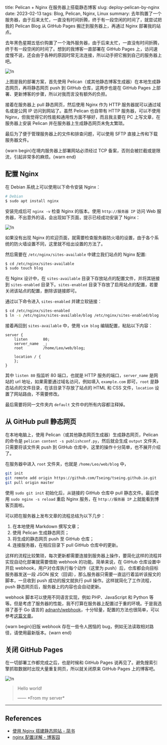 title: Pelican + Nginx 在服务器上搭载静态博客
slug: deploy-pelican-by-nginx
date: 2023-02-13
tags: Blog, Pelican, Nginx, Linux
summary: 去年购置了一个服务器，由于后来太忙，一直没有时间折腾，终于有一段空闲的时间了，就尝试把我的 Pelican Blog 从 GitHub Pages 搬迁到服务器上，再通过 Nginx 部署我的站点。

去年黑色星期五低价购置了一个海外服务器，由于后来太忙，一直没有时间折腾，终于有一段空闲的时间了。想到的我博客一直部署在 GitHub Pages 上，访问速度慢不说，还会由于各种的原因时常无法连接，所以动手把它搬到自己的服务器上吧。

![!n](https://storage.live.com/items/4D18B16B8E0B1EDB!8514?authkey=ALYpzW-ZQ_VBXTU)

上图是我的部署方案，首先使用 Pelican（或其他静态博客生成器）在本地生成静态网页，再将静态网页 push 到 GitHub 仓库，这两步也是在 GitHub Pages 上部署、更新博客的步骤，所以对我而言没有额外的负担。

接着在服务器上 pull 静态网页，然后使用 Nginx 作为 HTTP 服务器就可以通过域名或是公网 IP 访问到网站了。虽然 Pelican 也自带有 HTTP 服务器，可以不使用 Nginx，但我觉得它的性能和通用性方面不够好，而且我主要在 PC 上写文章，在服务器上安装 Pelican 并在服务器上生成静态网页未免太繁琐。

最后为了便于管理服务器上的文件和排查问题，可以使用 SFTP 直接上传和下载服务器文件。

{warn begin}在境内服务器上部署网站必须经过 TCP 备案，否则会被拦截或是限流，引起非常多的麻烦。{warn end}

## 配置 Nginx

在 Debian 系统上可以使用以下命令安装 Nginx：

```bash
# Debian
$ sudo apt install nginx
```

安装完成后可 `nginx -v` 检查 Nginx 的版本。使用 `http://服务器 IP` 访问 Web 服务器，不出意外的话，会出现如下页面，提示已经成功安装了 Nginx：

![!n](https://storage.live.com/items/4D18B16B8E0B1EDB!8515?authkey=ALYpzW-ZQ_VBXTU)

如果没有出现 Nginx 的欢迎页面，就需要检查服务器防火墙的设置，由于各个系统的防火墙设置不同，这里就不给出设置的方法了。

然后需要在 `/etc/nginx/sites-available` 中建立我们站点的 Nginx 配置:

```bash
$ cd /etc/nginx/sites-available
$ sudo touch blog
```

在 Nginx 设计中，在 `sites-available` 目录下存放站点的配置文件，并将其链接到 `sites-enabled` 目录下。`sites-enabled` 目录下存放了启用站点的配置，若要关闭该站点的配置，删除该链接即可。

通过以下命令进入 `sites-enabled` 并建立软链接：

```bash
$ cd /etc/nginx/sites-enabled
$ ln -s /etc/nginx/sites-available/blog /etc/nginx/sites-enabled/blog
```

接着再回到 `sites-available` 中，使用 `vim blog` 编辑配置，粘贴以下内容：

```nginx
server {
    listen       80;
    server_name  _;
    root         /home/Leo/web/blog;

    location / {
    };
}
```

其中 `listen 80` 指监听 80 端口，也就是 HTTP 服务的端口，`server_name` 是网站的 url 地址，如果需要通过域名访问，例如填入 `example.com` 即可，`root` 是静态站点的文件目录，在该目录下存放了站点的 HTML 和 CSS 文件，`location` 设置了网站路由，不需要修改。

最后需要将同一文件夹内 `default` 文件中的所有内容都注释掉。

## 从 GitHub pull 静态网页

在本地电脑上，使用 Pelican（或其他静态网页生成器）生成静态网页，Pelican 的命令是 `pelican content -s publishconf.py`，然后就会生成 `output` 文件夹，只需要将该文件夹 push 到 GitHub 仓库中，这里的操作十分简单，也不展开介绍了。

在服务器中进入 `root` 文件夹，也就是 `/home/Leo/web/blog` 中，

```bash
git init
git remote add origin https://github.com/Tseing/tseing.github.io.git
git pull origin master
```

使用 `sudo git init` 初始化后，从链接的 GitHub 仓库中 pull 静态文件。最后使用 `sudo nginx -s reload` 重启 Nginx 服务，在 `http://服务器 IP` 上就能看到博客页面啦。

可以把在服务器上发布文章的流程总结为以下几步：

1. 在本地使用 Markdown 撰写文章；
2. 使用 Pelican 生成静态网页；
3. 将生成的静态网页 push 至 GitHub 仓库；
4. 连接服务器，在相应目录下 pull GitHub 仓库中的更新。

这样的流程比较繁琐，每次更新都需要连接到服务器上操作，要简化这样的流程并实现自动化部署就需要借助 webhook 的功能。简单来说，在 GitHub 仓库设置中开启 webhook，用户对仓库执行每个动作（这里为 push）后，仓库都会向目标服务器发送一段 JSON 报文（回调），那么服务器只需要一直运行着监听该报文的脚本，一旦收到 push 成功的报文就执行 pull 操作。这样就简化了工作流程，push 静态网页后，服务器上的内容也会自动更新。

webhook 脚本可以使用不同语言实现，例如 PHP、JavaScript 和 Python 等等。但是考虑了服务器的性能，我不打算在服务器上配置过于重的环境。于是我选择了基于 Go 语言的 [<i class="fa fa-github"></i> adnanh/webhook](https://github.com/adnanh/webhook)，十分轻量，配置的方法也很简单，可以参考[这篇文章](https://www.cnblogs.com/pingyeaa/p/12777626.html)。

{warn begin}旧版 webhook 存在一些令人困恼的 bug，例如无法读取相对路径，请使用最新版本。{warn end}

## 关闭 GitHub Pages

在一切部署工作都完成之后，也是时候和 GitHub Pages 说再见了。避免搜索引擎抓取数据时出现大量重复网页，所以就关闭原来 GitHub Pages 上的博客吧。

![!n](https://storage.live.com/items/4D18B16B8E0B1EDB!8516?authkey=ALYpzW-ZQ_VBXTU)

> <p class="cite">Hello world!</p>  
> —— *From my server*

---

## References

- [使用 Nginx 搭建静态网站 - 简书](https://www.jianshu.com/p/87e26e644a5a)
- [nginx 配置详解 - 博客园](https://www.cnblogs.com/jenkin1991/p/8301983.html)